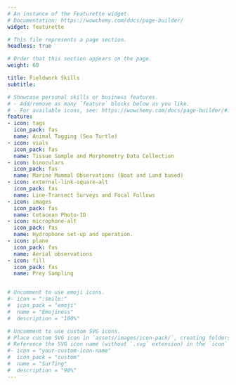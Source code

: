 ```yaml
---
# An instance of the Featurette widget.
# Documentation: https://wowchemy.com/docs/page-builder/
widget: featurette

# This file represents a page section.
headless: true

# Order that this section appears on the page.
weight: 60

title: Fieldwork Skills
subtitle:

# Showcase personal skills or business features.
# - Add/remove as many `feature` blocks below as you like.
# - For available icons, see: https://wowchemy.com/docs/page-builder/#icons
feature:
- icon: tags
  icon_pack: fas
  name: Animal Tagging (Sea Turtle)
- icon: vials
  icon_pack: fas
  name: Tissue Sample and Morphometry Data Collection
- icon: binoculars
  icon_pack: fas
  name: Marine Mammal Observations (Boat and Land based)
- icon: external-link-square-alt
  icon_pack: fas
  name: Line-Transect Surveys and Focal Follows
- icon: images
  icon_pack: fas
  name: Cetacean Photo-ID
- icon: microphone-alt
  icon_pack: fas
  name: Hydrophone set-up and operation. 
- icon: plane
  icon_pack: fas
  name: Aerial observations
- icon: fill
  icon_pack: fas
  name: Prey Sampling


# Uncomment to use emoji icons.
#- icon = ":smile:"
#  icon_pack = "emoji"
#  name = "Emojiness"
#  description = "100%"  

# Uncomment to use custom SVG icons.
# Place custom SVG icon in `assets/images/icon-pack/`, creating folders if necessary.
# Reference the SVG icon name (without `.svg` extension) in the `icon` field.
#- icon = "your-custom-icon-name"
#  icon_pack = "custom"
#  name = "Surfing"
#  description = "90%"
---
```

